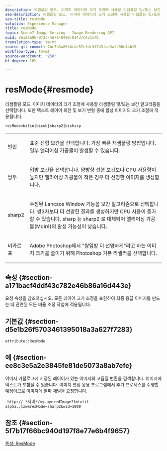 ```yaml
---
description: 리샘플링 모드. 이미지 데이터의 크기 조정에 사용할 리샘플링 및/또는 보간 알고리즘을 선택합니다. 또한 텍스트 레이어 회전 및 보기 변형 중에 합성 이미지의 크기 조절에 적용됩니다.
seo-description: 리샘플링 모드. 이미지 데이터의 크기 조정에 사용할 리샘플링 및/또는 보간 알고리즘을 선택합니다. 또한 텍스트 레이어 회전 및 보기 변형 중에 합성 이미지의 크기 조절에 적용됩니다.
seo-title: resMode
solution: Experience Manager
title: resMode
topic: Scene7 Image Serving - Image Rendering API
uuid: 8e12aa06-072c-4e7a-84e6-01437c43c57b
translation-type: tm+mt
source-git-commit: 7bc7b3a86fbcdc57cfdc31745fae3afc06e44b15
workflow-type: tm+mt
source-wordcount: '250'
ht-degree: 16%

---
```



# resMode{#resmode}

리샘플링 모드. 이미지 데이터의 크기 조정에 사용할 리샘플링 및/또는 보간 알고리즘을 선택합니다. 또한 텍스트 레이어 회전 및 보기 변형 중에 합성 이미지의 크기 조절에 적용됩니다.

`resMode=bilin|bicub|sharp2|bisharp`

<table id="table_FD658AC521E24EB9ADBB87F98549BC3B"> 
 <tbody> 
  <tr> 
   <td colname="col1"> <p> <span class="codeph"> 빌린  </span> </p> </td> 
   <td colname="col2"> <p>표준 선형 보간을 선택합니다. 가장 빠른 재샘플링 방법입니다. 일부 앨리어싱 가공물이 발생할 수 있습니다. </p> </td> 
  </tr> 
  <tr> 
   <td colname="col1"> <p> <span class="codeph"> 쌍두  </span> </p> </td> 
   <td colname="col2"> <p>입방 보간을 선택합니다. 양방향 선형 보간보다 CPU 사용량이 높지만 앨리어싱 가공물이 적은 경우 더 선명한 이미지를 생성합니다. </p> </td> 
  </tr> 
  <tr> 
   <td colname="col1"> <p> <span class="codeph"> sharp2  </span> </p> </td> 
   <td colname="col2"> <p>수정된 Lanczos Window 기능을 보간 알고리즘으로 선택합니다. 쌍3차보다 더 선명한 결과를 생성하지만 CPU 사용이 증가할 수 있습니다. <span class="codeph"> sharp </span> 는  <span class="codeph"> sharp2 </span>로 대체되어 앨리어싱 가공물(Moiré)의 발생 가능성이 낮습니다. </p> </td> 
  </tr> 
  <tr> 
   <td colname="col1"> <p> <span class="codeph"> 비카르프  </span> </p> </td> 
   <td colname="col2"> <p>Adobe Photoshop에서 "쌍입방 더 선명하게"라고 하는 이미지 크기를 줄이기 위해 Photoshop 기본 리셀러를 선택합니다. </p> </td> 
  </tr> 
 </tbody> 
</table>

## 속성 {#section-a171bacf4ddf43c782e46b86a16d443e}

요청 속성을 참조하십시오. 모든 레이어 크기 조정을 포함하여 최종 응답 이미지를 만드는 데 관련된 모든 비율 조정 작업에 적용됩니다.

## 기본값 {#section-d5e1b26f5703461395018a3a627f7283}

`attribute::ResMode`

## 예 {#section-ee8c3e5a2e3845fe81de5073a8ab7efe}

이미지 카탈로그에 저장된 레이어가 있는 이미지의 고품질 변환을 검색합니다. 이미지에 텍스트가 포함될 수 있습니다. 이미지 편집 응용 프로그램에서 추가 프로세스를 수행할 예정이므로 이미지에 알파 채널을 요청합니다.

` http:// *`서버`*/myLayeredImage?fmt=tif-alpha,,lzw&resMode=sharp2&wid=1800`

## 참조 {#section-5f7b17f66bc940d197f8e77e6b4f9657}

[특성::ResMode](../../../../../is-api/image-catalog/image-serving-api-ref/c-image-catalog-reference/c-attributes-reference/r-is-cat-resmode.md#reference-609095ef568743a086f28d87c54dafa2)

